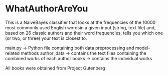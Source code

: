 # WhatAuthorAreYou
This is a NaiveBayes classifier that looks at the frequencies of the 10000 most commonly used English wordsin a given input (string, text file) and, based on 26 classic authors and their word frequencies, tells you which one (or two, or three) your text is closest to.

main.py -> Python file containing both data preprocessing and model-related methods
author_data -> contains the text files containing the combined works of each author
books -> contains the individual works

All books were obtained from Project Gutenberg
